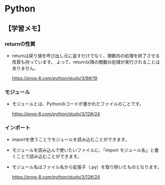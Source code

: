 # Python

## 【学習メモ】

### returnの性質

* returnは戻り値を呼び出し元に返すだけでなく、関数内の処理を終了させる性質も持っています。
  よって、return以降の関数の処理が実行されることはありません。

  https://prog-8.com/python/study/3/9#/19

### モジュール

* モジュールとは、Pythonのコードが書かれたファイルのことです。

  https://prog-8.com/python/study/3/12#/24

### インポート

* importを使うことでモジュールを読み込むことができます。

* モジュールを読み込んで使いたいファイルに、「import モジュール名」と書くことで読み込むことができます。

* モジュール名はファイル名から拡張子（.py）を取り除いたものとなります。

  https://prog-8.com/python/study/3/12#/24












